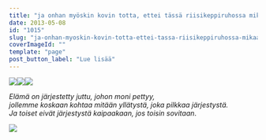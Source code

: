 ```yaml
---
title: "ja onhan myöskin kovin totta, ettei tässä riisikeppiruhossa mikään ylevä pesi."
date: 2013-05-08
id: "1015"
slug: "ja-onhan-myoskin-kovin-totta-ettei-tassa-riisikeppiruhossa-mikaan-yleva-pesi"
coverImageId: ""
template: "page"
post_button_label: "Lue lisää"
---
```


[![](/images/IMG_0097.JPG)](http://3.bp.blogspot.com/-AcsJiMAh8TY/UYpgMIqtaHI/AAAAAAAAFso/nCvo0MP8Un8/s1600/IMG_0097.JPG)[![](/images/IMG_0043.JPG)](http://2.bp.blogspot.com/-YgIatv_nkiA/UYphFBLFe4I/AAAAAAAAFs0/Fa_qYniem18/s1600/IMG_0043.JPG)[![](/images/IMG_0094.JPG)](http://4.bp.blogspot.com/-Wig-It_8L6Q/UYpf1uyozWI/AAAAAAAAFsg/Jjcu5-OEQOI/s1600/IMG_0094.JPG)

_Elämä on järjestetty juttu, johon moni pettyy,  
jollemme koskaan kohtaa mitään yllätystä, joka pilkkaa järjestystä.  
Ja toiset eivät järjestystä kaipaakaan, jos toisin sovitaan_.

[![](/images/ak.jpg)](http://3.bp.blogspot.com/-O_1lfuesATI/UYpmvbAJsQI/AAAAAAAAFtE/eY3OSHBzMb8/s1600/ak.jpg)
